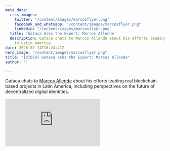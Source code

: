 ```yaml
---
meta_data:
  rrss_images:
    twitter: "/content/images/marcosflyer.png"
    facebook_and_whatsapp: "/content/images/marcosflyer.png"
    linkedin: "/content/images/marcosflyer.png"
  title: 'Gataca Asks the Expert: Marcos Allende'
  description: Gataca chats to Marcos Allende about his efforts leading real blockchain-based  projects
    in Latin America
date: 2020-07-14T10:24:41Z
hero_image: "/content/images/marcosflyer.png"
title: "[VIDEO] Gataca asks the Expert: Marcos Allende"
author: ''

---
```

Gataca chats to [Marcos Allende](https://www.linkedin.com/in/marcosallendelo/) about his efforts leading real blockchain-based  projects in Latin America, including perspectives on the future of decentralized digital identities.


<div class='embed-container'>
<iframe src='https://player.vimeo.com/video/438155664' frameborder='0' webkitAllowFullScreen mozallowfullscreen allowFullScreen></iframe>
</div>
